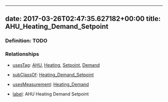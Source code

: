 
---
date: 2017-03-26T02:47:35.627182+00:00
title: AHU_Heating_Demand_Setpoint
---
### Definition: TODO

### Relationships

* [usesTag](https://brickschema.org/schema/1.0/BrickFrame#usesTag): [AHU](https://brickschema.org/schema/1.0/BrickTag#AHU), [Heating](https://brickschema.org/schema/1.0/BrickTag#Heating), [Setpoint](https://brickschema.org/schema/1.0/BrickTag#Setpoint), [Demand](https://brickschema.org/schema/1.0/BrickTag#Demand)

* [subClassOf](http://www.w3.org/2000/01/rdf-schema#subClassOf): [Heating_Demand_Setpoint](https://brickschema.org/schema/1.0/Brick#Heating_Demand_Setpoint)

* [usesMeasurement](https://brickschema.org/schema/1.0/BrickFrame#usesMeasurement): [Heating_Demand](https://brickschema.org/schema/1.0/Brick#Heating_Demand)

* [label](http://www.w3.org/2000/01/rdf-schema#label): AHU Heating Demand Setpoint
